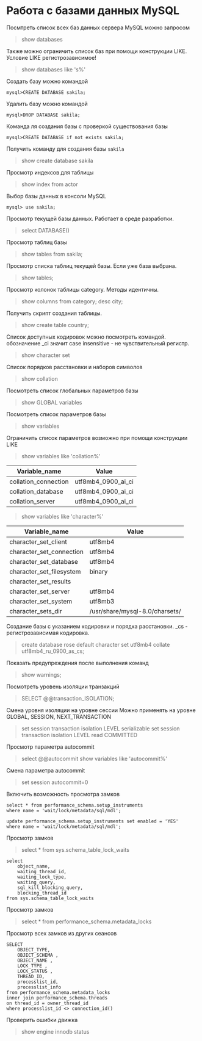 # Работа с базами данных MySQL

Посмтреть список всех баз данных сервера MySQL можно запросом
>show databases

Также можно ограничить список баз при помощи конструкции LIKE.
Условие LIKE регистрозависимое!
>show databases like 's%'

Создать базу можно командой
````
mysql>CREATE DATABASE sakila;
````

Удалить базу можно командой
````
mysql>DROP DATABASE sakila;
````


Команда ля создания базы с проверкой существования базы
````
mysql>CREATE DATABASE if not exists sakila;
````

Получить команду для создания базы ````sakila````
>show create database sakila

Просмотр индексов для таблицы
>show index from actor

Выбор базы данных в консоли MySQL
````
mysql> use sakila;
````
Просмотр текущей базы данных. Работает в среде разработки.
>select DATABASE()

Просмотр таблиц базы
>show tables from sakila;

Просмотр списка таблиц текущей базы. Если уже база выбрана.
>show tables;

Просмотр колонок таблицы category. Методы идентичны.
>show columns from category;
>desc city;

Получить скрипт создания таблицы.
>show create table country;

Список доступных кодировок можно посмотреть командой.
обозначение _ci значит case insensitive - не чувствительный регистр.
>show character set

Список порядков расстановки и наборов символов
>show collation


Посмотреть список глобальных параметров базы
>show GLOBAL variables

Посмотреть список параметров базы
>show variables

Ограничить список параметров возможно при помощи конструкции LIKE
>show variables like 'collation%'
 
|Variable_name|Value|
|-------------|-----|
|collation_connection|utf8mb4_0900_ai_ci|
|collation_database|utf8mb4_0900_ai_ci|
|collation_server|utf8mb4_0900_ai_ci|
 
>show variables like 'character%'

|Variable_name|Value|
|-------------|-----|
|character_set_client|utf8mb4|
|character_set_connection|utf8mb4|
|character_set_database|utf8mb4|
|character_set_filesystem|binary|
|character_set_results||
|character_set_server|utf8mb4|
|character_set_system|utf8mb3|
|character_sets_dir|/usr/share/mysql-8.0/charsets/|

Создание базы с указанием кодировки и порядкa расстановки.
_cs - регистрозависимая кодировка.
>create database rose default character set utf8mb4 collate utf8mb4_ru_0900_as_cs;


Показать предупреждения после выполнения команд
>show warnings;
  
Посмотреть уровень изоляции транзакций
>SELECT @@transaction_ISOLATION;

Смена уровня изоляции на уровне сессии
Можно применять на уровне GLOBAL, SESSION, NEXT_TRANSACTION 
>set session transaction isolation LEVEL  serializable
>set session transaction isolation LEVEL read COMMITTED 



Просмотр параметра autocommit
>select @@autocommit
>show variables like 'autocommit%'

Смена параметра autocommit
>set session autocommit=0

Включить возможность просмотра замков
````
select * from performance_schema.setup_instruments
where name = 'wait/lock/metadata/sql/mdl';

update performance_schema.setup_instruments set enabled = 'YES'
where name = 'wait/lock/metadata/sql/mdl';
````

Просмотр замков
>select * from sys.schema_table_lock_waits  
````
select 
	object_name, 
	waiting_thread_id, 
	waiting_lock_type, 
	waiting_query, 
	sql_kill_blocking_query, 
	blocking_thread_id
from sys.schema_table_lock_waits  
````

Просмотр замков
>select * from performance_schema.metadata_locks

Просмотр всех замков из других сеансов
````
SELECT 
	OBJECT_TYPE,
	OBJECT_SCHEMA ,
	OBJECT_NAME ,
	LOCK_TYPE ,
	LOCK_STATUS ,
	THREAD_ID,
	processlist_id,
	processlist_info
from performance_schema.metadata_locks
inner join performance_schema.threads
on thread_id = owner_thread_id
where processlist_id <> connection_id()
````

Проверить ошибки движка
>show engine innodb status